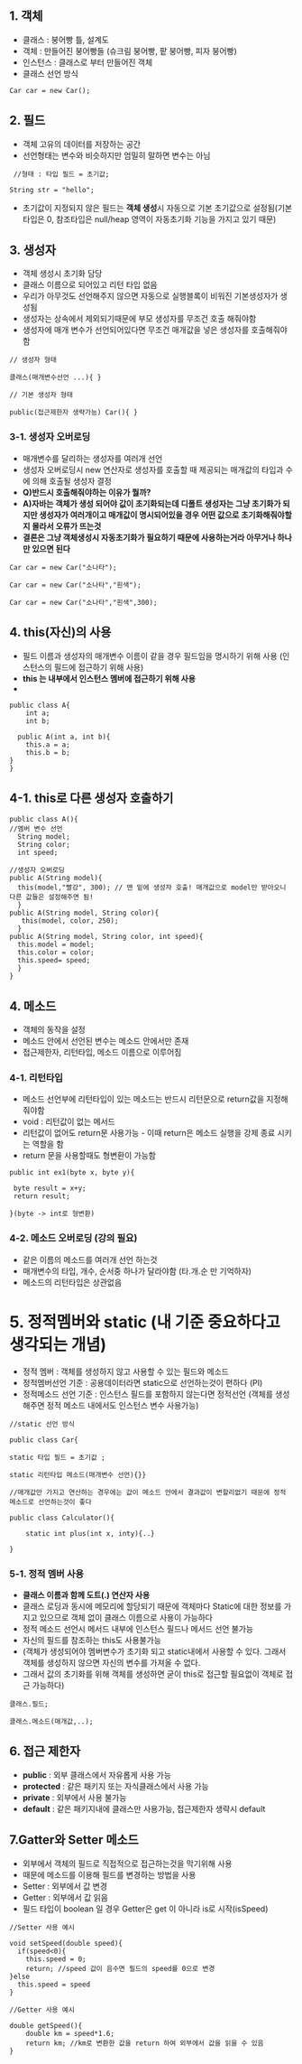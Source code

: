 ## 1. 객체

+ 클래스 : 붕어빵 틀, 설계도
+ 객체 : 만들어진 붕어빵들 (슈크림 붕어빵, 팥 붕어빵, 피자 붕어빵)
+ 인스턴스 : 클래스로 부터 만들어진 객체
+ 클래스 선언 방식
```
Car car = new Car();
```
## 2. 필드

+ 객체 고유의 데이터를 저장하는 공간
+ 선언형태는 변수와 비슷하지만 엄밀히 말하면 변수는 아님

```
 //형태 : 타입 필드 = 초기값;

String str = "hello";
```

+ 초기값이 지정되지 않은 필드는 **객체 생성**시 자동으로 기본 초기값으로 설정됨(기본타입은 0, 참조타입은 null/heap 영역이 자동초기화 기능을 가지고 있기 때문)
  
## 3. 생성자
+ 객체 생성시 초기화 담당
+ 클래스 이름으로 되어있고 리턴 타입 없음
+ 우리가 아무것도 선언해주지 않으면 자동으로 실행블록이 비워진 기본생성자가 생성됨
+ 생성자는 상속에서 제외되기때문에 부모 생성자를 무조건 호출 해줘야함
+ 생성자에 매개 변수가 선언되어있다면 무조건 매개값을 넣은 생성자를 호출해줘야함 

```
// 생성자 형태
  
클래스(매개변수선언 ...){ }

// 기본 생성자 형태
  
public(접근제한자 생략가능) Car(){ }
```

### 3-1. 생성자 오버로딩
+ 매개변수를 달리하는 생성자를 여러개 선언
+ 생성자 오버로딩시 new 연산자로 생성자를 호출할 때 제공되는 매개값의 타입과 수에 의해 호출될 생성자 결정
+ **Q)반드시 호출해줘야하는 이유가 뭘까?**
+ **A)자바는 객체가 생성 되어야 값이 초기화되는데 디폴트 생성자는 그냥 초기화가 되지만 생성자가 여러개이고 매개값이 명시되어있을 경우 어떤 값으로 초기화해줘야할지 몰라서 오류가 뜨는것**
+ **결론은 그냥 객체생성시 자동초기화가 필요하기 때문에 사용하는거라 아무거나 하나만 있으면 된다**

```
Car car = new Car("소나타");

Car car = new Car("소나타","흰색");

Car car = new Car("소나타","흰색",300);
```

## 4. this(자신)의 사용
+ 필드 이름과 생성자의 매개변수 이름이 같을 경우 필드임을 명시하기 위해 사용 (인스턴스의 필드에 접근하기 위해 사용)
+ **this 는 내부에서 인스턴스 멤버에 접근하기 위해 사용**
+

```
public class A{
    int a;
    int b;

  public A(int a, int b){
    this.a = a;
    this.b = b;
}
}
```

## 4-1. this로 다른 생성자 호출하기

```
public class A(){
//멤버 변수 선언
  String model;
  String color;
  int speed;

//생성자 오버로딩
public A(String model){
  this(model,"빨강", 300); // 맨 밑에 생성자 호출! 매개값으로 model만 받아오니 다른 값들은 설정해주면 됨!    
  }
public A(String model, String color){
   this(model, color, 250); 
  }
public A(String model, String color, int speed){
  this.model = model;
  this.color = color;
  this.speed= speed;
  }
}
```

## 4. 메소드

+ 객체의 동작을 설정
+ 메소드 안에서 선언된 변수는 메소드 안에서만 존재
+ 접근제한자, 리턴타입, 메소드 이름으로 이루어짐

### 4-1. 리턴타입

+ 메소드 선언부에 리턴타입이 있는 메소드는 반드시 리턴문으로 return값을 지정해줘야함
+ void : 리턴값이 없는 메서드
+ 리턴값이 없어도 return문 사용가능 - 이때 return은 메소드 실행을 강제 종료 시키는 역할을 함
+ return 문을 사용할때도 형변환이 가능함
  
```
public int ex1(byte x, byte y){

 byte result = x+y;
 return result;

}(byte -> int로 형변환)
```


### 4-2. 메소드 오버로딩 (강의 필요) 

+ 같은 이름의 메소드를 여러개 선언 하는것
+ 매개변수의 타입, 개수, 순서중 하나가 달라야함 (타.개.순 만 기억하자)
+ 메소드의 리턴타입은 상관없음

# 5. 정적멤버와 static (내 기준 중요하다고 생각되는 개념)

+ 정적 멤버 : 객체를 생성하지 않고 사용할 수 있는 필드와 메소드
+ 정적멤버선언 기준 : 공용데이터라면 static으로 선언하는것이 편하다 (PI)
+ 정적메소드 선언 기준 : 인스턴스 필드를 포함하지 않는다면 정적선언 (객체를 생성해주면 정적 메소드 내에서도 인스턴스 변수 사용가능) 

```
//static 선언 방식

public class Car{
  
static 타입 필드 = 초기값 ;
 
static 리턴타입 메소드(매개변수 선언){}}
```

```
//매개값만 가지고 연산하는 경우에는 값이 메소드 안에서 결과값이 변할리없기 때문에 정적 메소드로 선언하는것이 좋다

public class Calculator(){

    static int plus(int x, inty){..}

}
```

### 5-1. 정적 멤버 사용

+ **클래스 이름과 함께 도트(.) 연산자 사용**
+ 클래스 로딩과 동시에 메모리에 할당되기 때문에 객체마다 Static에 대한 정보를 가지고 있으므로 객체 없이 클래스 이름으로 사용이 가능하다
+ 정적 메소드 선언시 메서드 내부에 인스턴스 필드나 메서드 선언 불가능
+ 자신의 필드를 참조하는 this도 사용불가능
+ (객체가 생성되어야 멤버변수가 초기화 되고 static내에서 사용할 수 있다. 그래서 객체를 생성하지 않으면 자신의 변수를 가져올 수 없다.
+ 그래서 값의 초기화를 위해 객체를 생성하면 굳이 this로 접근할 필요없이 객체로 접근 가능하다) 

```
클래스.필드;

클래스.메소드(매개값,..);
```

## 6. 접근 제한자

+ **public** : 외부 클래스에서 자유롭게 사용 가능
+ **protected** : 같은 패키지 또는 자식클래스에서 사용 가능
+ **private** : 외부에서 사용 불가능
+ **default** : 같은 패키지내에 클래스만 사용가능, 접근제한자 생략시 default

## 7.Gatter와 Setter 메소드

+ 외부에서 객체의 필드로 직접적으로 접근하는것을 막기위해 사용
+ 때문에 메소드를 이용해 필드를 변경하는 방법을 사용
+ Setter : 외부에서 값 변경
+ Getter : 외부에서 값 읽음
+ 필드 타입이 boolean 일 경우 Getter은 get 이 아니라 is로 시작(isSpeed)

```
//Setter 사용 예시

void setSpeed(double speed){
  if(speed<0){  
    this.speed = 0;
    return; //speed 값이 음수면 필드의 speed를 0으로 변경
}else
  this.speed = speed
}

//Getter 사용 예시

double getSpeed(){
    double km = speed*1.6;
    return km; //km로 변환한 값을 return 하여 외부에서 값을 읽을 수 있음
}
```

